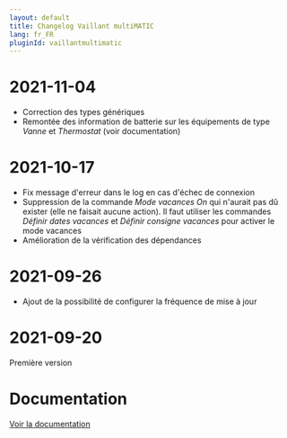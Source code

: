 ```yaml
---
layout: default
title: Changelog Vaillant multiMATIC
lang: fr_FR
pluginId: vaillantmultimatic
---
```


# 2021-11-04

- Correction des types génériques
- Remontée des information de batterie sur les équipements de type _Vanne_ et _Thermostat_ (voir documentation)

# 2021-10-17

- Fix message d'erreur dans le log en cas d'échec de connexion
- Suppression de la commande *Mode vacances On* qui n'aurait pas dû exister (elle ne faisait aucune action). Il faut utiliser les commandes *Définir dates vacances* et *Définir consigne vacances* pour activer le mode vacances
- Amélioration de la vérification des dépendances

# 2021-09-26

- Ajout de la possibilité de configurer la fréquence de mise à jour

# 2021-09-20

Première version

# Documentation

[Voir la documentation]({{site.baseurl}}/{{page.pluginId}}/{{page.lang}})
